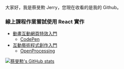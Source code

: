 大家好，我是蔡旻勲 Jerry，您現在收看的是我的 Github。

### 線上課程作業嘗試使用 React 實作

- [動畫互動網頁特效入門](https://github.com/hellohayeah/js-canvas)
  - [CodePen](https://codepen.io/hellohayeah)
- [互動藝術程式創作入門](https://github.com/hellohayeah/creative-coding)
  - [OpenProcessing](https://openprocessing.org/user/253477/?view=sketches)

[![蔡旻勲's GitHub stats](https://github-readme-stats.vercel.app/api?username=hellohayeah&count_private=true&show_icons=true&theme=react)](https://github.com/anuraghazra/github-readme-stats)

<!---
hellohayeah/hellohayeah is a ✨ special ✨ repository because its `README.md` (this file) appears on your GitHub profile.
You can click the Preview link to take a look at your changes.
--->
